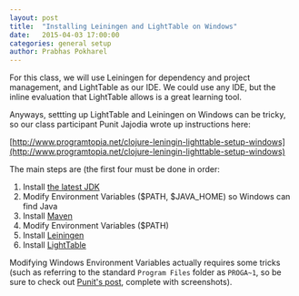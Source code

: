 ```yaml
---
layout: post
title:  "Installing Leiningen and LightTable on Windows"
date:   2015-04-03 17:00:00
categories: general setup
author: Prabhas Pokharel
---
```


For this class, we will use Leiningen for dependency and project management, and LightTable as our IDE. We could use any IDE, but the inline evaluation that LightTable allows is a great learning tool.

Anyways, settting up LightTable and Leiningen on Windows can be tricky, so our class participant Punit Jajodia wrote up instructions here:

[http://www.programtopia.net/clojure-leningin-lighttable-setup-windows](http://www.programtopia.net/clojure-leningin-lighttable-setup-windows)

The main steps are (the first four must be done in order:

 1. Install [the latest JDK](http://www.oracle.com/technetwork/java/javase/downloads/jdk7-downloads-1880260.html)
 2. Modify Environment Variables ($PATH, $JAVA_HOME) so Windows can find Java
 3. Install [Maven](https://maven.apache.org/download.cgi)
 4. Modify Environment Variables ($PATH)
 5. Install [Leiningen](http://leiningen.org/#install)
 6. Install [LightTable](http://lighttable.com/)

Modifying Windows Environment Variables actually requires some tricks (such as referring to the standard `Program Files` folder as `PROGA~1`, so be sure to check out  [Punit's post](http://www.programtopia.net/clojure-leningin-lighttable-setup-windows), complete with screenshots).